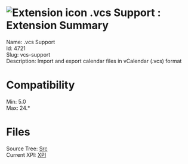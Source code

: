 # ![Extension icon](https://addons.thunderbird.net/user-media/addon_icons/4/4721-64.png?modified=1325051269) .vcs Support : Extension Summary

Name: .vcs Support  
Id: 4721  
Slug: vcs-support  
Description: Import and export calendar files in vCalendar (.vcs) format
  

# Compatibility
Min: 5.0  
Max: 24.*  

# Files

Source Tree: [Src](C:/Dev/Thunderbird/ThunderKdB/xall/xOther/4721-vcs-support/src)  
Current XPI: [XPI](C:/Dev/Thunderbird/ThunderKdB/xall/xOther/4721-vcs-support/xpi)  



